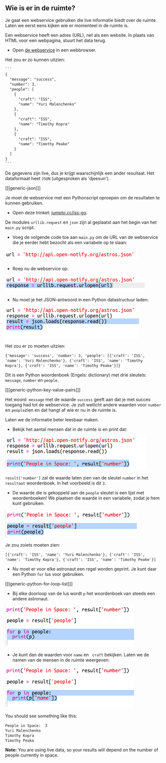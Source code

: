## Wie is er in de ruimte?

Je gaat een webservice gebruiken die live informatie biedt over de ruimte. Laten we eerst eens kijken wie er momenteel in de ruimte is.

Een webservice heeft een adres (URL), net als een website. In plaats van HTML voor een webpagina, stuurt het data terug.

+ Open <a href="http://api.open-notify.org/astros.json" target="_blank">de webservice</a> in een webbrowser.

Het zou er zo kunnen uitzien:

    ```
    {
      "message": "success",
      "number": 3,
      "people": [
        {
          "craft": "ISS",
          "name": "Yuri Malenchenko"
        },
        {
          "craft": "ISS",
          "name": "Timothy Kopra"
        },
        {
          "craft": "ISS",
          "name": "Timothy Peake"
        }
      ]
    }
    ```
    

De gegevens zijn live, dus je krijgt waarschijnlijk een ander resultaat. Het dataformaat heet ` JSON ` (uitgesproken als 'djeesun').

[[[generic-json]]]

Je moet de webservice met een Pythonscript oproepen om de resultaten te kunnen gebruiken.

+ Open deze trinket: <a href="http://jumpto.cc/iss-go" target="_blank">jumpto.cc/iss-go</a>.

De modules `urllib.request` en `json` zijn al geplaatst aan het begin van het `main.py` script.

+ Voeg de volgende code toe aan ` main.py ` om de URL van de webservice die je eerder hebt bezocht als een variabele op te slaan:

![screenshot](images/iss-url.png)

+ Roep nu de webservice op:

![screenshot](images/iss-request.png)

+ Nu moet je het JSON-antwoord in een Python datastructuur laden:

![screenshot](images/iss-result.png)

Het zou er zo moeten uitzien:

    {'message': 'success', 'number': 3, 'people': [{'craft': 'ISS', 'name': 'Yuri Malenchenko'}, {'craft': 'ISS', 'name': 'Timothy Kopra'}, {'craft': 'ISS', 'name': 'Timothy Peake'}]}
    

Dit is een Python woordenboek (Engels: dictionary) met drie sleutels: `message`, `number` en `people`.

[[[generic-python-key-value-pairs]]]

Het woord` message` met de waarde ` success ` geeft aan dat je met succes toegang had tot de webservice. Je zult wellicht andere waarden voor ` number ` en ` people `zien en dat hangt af wie er nu in de ruimte is.

Laten we de informatie beter leesbaar maken.

+ Bekijk het aantal mensen dat in de ruimte is en print dat:

![screenshot](images/iss-number.png)

`result['number']` zal de waarde laten zien van de sleutel `number` in het `resultaat` woordenboek. In het voorbeeld is dit ` 3 `.

+ De waarde die is gekoppeld aan de ` people ` sleutel is een lijst met woordenboeken! We plaatsen die waarde in een variabele, zodat je hem kunt gebruiken:

![screenshot](images/iss-people.png)

Je zou zoiets moeten zien:

    [{'craft': 'ISS', 'name': 'Yuri Malenchenko'}, {'craft': 'ISS', 'name': 'Timothy Kopra'}, {'craft': 'ISS', 'name': 'Timothy Peake'}]
    

+ Nu moet er voor elke astronaut een regel worden geprint. Je kunt daar een Python `for` lus voor gebruiken.

[[[generic-python-for-loop-list]]]

+ Bij elke doorloop van de lus wordt `p` het woordenboek van steeds een andere astronaut.

![screenshot](images/iss-people-1a.png)

+ Je kunt dan de waarden voor `name` en ` craft` bekijken. Laten we de namen van de mensen in de ruimte weergeven:

![screenshot](images/iss-people-2.png)

You should see something like this:

    People in Space:  3
    Yuri Malenchenko
    Timothy Kopra
    Timothy Peake
    

**Note:** You are using live data, so your results will depend on the number of people currently in space.